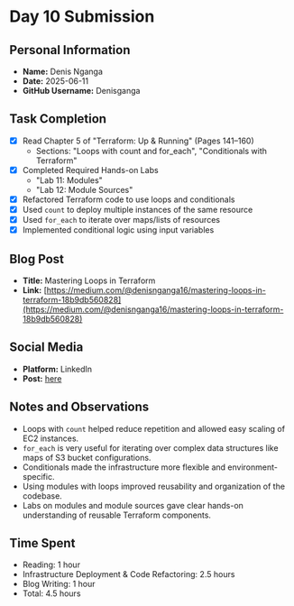 # Day 10 Submission

## Personal Information
- **Name:** Denis Nganga
- **Date:** 2025-06-11
- **GitHub Username:** Denisganga

## Task Completion
- [x] Read Chapter 5 of "Terraform: Up & Running" (Pages 141–160)
    - Sections: "Loops with count and for_each", "Conditionals with Terraform"
- [x] Completed Required Hands-on Labs
    - "Lab 11: Modules"
    - "Lab 12: Module Sources"
- [x] Refactored Terraform code to use loops and conditionals
- [x] Used `count` to deploy multiple instances of the same resource
- [x] Used `for_each` to iterate over maps/lists of resources
- [x] Implemented conditional logic using input variables

## Blog Post
- **Title:** Mastering Loops in Terraform
- **Link:** [https://medium.com/@denisnganga16/mastering-loops-in-terraform-18b9db560828](https://medium.com/@denisnganga16/mastering-loops-in-terraform-18b9db560828)

## Social Media
- **Platform:** LinkedIn  
- **Post:** [here](https://www.linkedin.com/posts/denis-nganga16_30daytfchallenge-terraform-iac-activity-7338590013581897728-ZgQq?utm_source=share&utm_medium=member_desktop&rcm=ACoAAD6f18kBkqYbwrS6aVUAbqFNTkKbSj8rzzk)


## Notes and Observations
- Loops with `count` helped reduce repetition and allowed easy scaling of EC2 instances.
- `for_each` is very useful for iterating over complex data structures like maps of S3 bucket configurations.
- Conditionals made the infrastructure more flexible and environment-specific.
- Using modules with loops improved reusability and organization of the codebase.
- Labs on modules and module sources gave clear hands-on understanding of reusable Terraform components.


## Time Spent
- Reading: 1 hour
- Infrastructure Deployment & Code Refactoring: 2.5 hours
- Blog Writing: 1 hour
- Total: 4.5 hours
